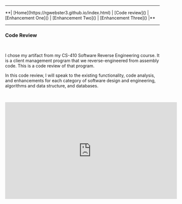 <hr>
**| [Home](https://rgwebster3.github.io/index.html) | [Code review]() | [Enhancement One]() | [Enhancement Two]() | [Enhancement Three]() |**
<hr>

### Code Review
<br>

I chose my artifact from my CS-410 Software Reverse Engineering course. It is a client management program that we reverse-engineered from assembly code. This is a code review of that program.

In this code review, I will speak to the existing functionality, code analysis, and enhancements for each category of software design and engineering, algorithms and data structure, and databases.
  
<br>

<p align="center">
<iframe width="560" height="315" src="https://www.youtube.com/embed/xkQD2hQf_64" frameborder="0" allow="autoplay; encrypted-media" allowfullscreen=""> </iframe>
</p>


